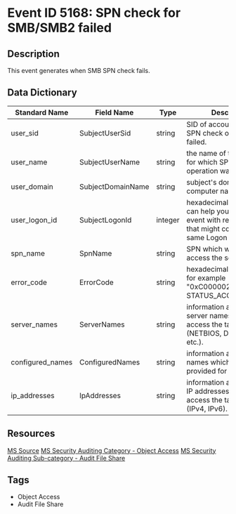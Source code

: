 # Event ID 5168: SPN check for SMB/SMB2 failed

## Description
This event generates when SMB SPN check fails.

## Data Dictionary
|Standard Name|Field Name|Type|Description|Sample Value|
|---|---|---|---|---|
|user_sid|SubjectUserSid|string|SID of account for which SPN check operation was failed.|S-1-5-21-3457937927-2839227994-823803824-1104|
|user_name|SubjectUserName|string|the name of the account for which SPN check operation was failed.|dadmin|
|user_domain|SubjectDomainName|string|subject's domain or computer name.|CONTOSO|
|user_logon_id|SubjectLogonId|integer|hexadecimal value that can help you correlate this event with recent events that might contain the same Logon ID|0xd0cd4|
|spn_name|SpnName|string|SPN which was used to access the server.|N/A|
|error_code|ErrorCode|string|hexadecimal error code, for example "0xC0000022" = STATUS_ACCESS_DENIED.|0xc0000022|
|server_names|ServerNames|string|information about possible server names to use to access the target server (NETBIOS, DNS, localhost, etc.).|CONTOSO;contoso.local;DC01.contoso.local;DC01;LocalHost;|
|configured_names|ConfiguredNames|string|information about the names which were provided for validation.|N/A|
|ip_addresses|IpAddresses|string|information about possible IP addresses to use to access the target server (IPv4, IPv6).|127.0.0.1;::1;10.0.0.10;;fe80::31ea:6c3c:f40d:1973;;fe80::5efe:10.0.0.10;|

## Resources
[MS Source](https://github.com/MicrosoftDocs/windows-itpro-docs/blob/master/windows/security/threat-protection/auditing/event-5168.md)
[MS Security Auditing Category - Object Access](https://docs.microsoft.com/en-us/windows/security/threat-protection/auditing/advanced-security-audit-policy-settings#object-access)
[MS Security Auditing Sub-category - Audit File Share](https://github.com/MicrosoftDocs/windows-itpro-docs/tree/master/windows/security/threat-protection/auditing/audit-file-share.md)

## Tags
* Object Access
* Audit File Share